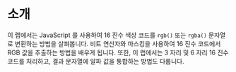 # 소개

이 랩에서는 JavaScript 를 사용하여 16 진수 색상 코드를 `rgb()` 또는 `rgba()` 문자열로 변환하는 방법을 살펴봅니다. 비트 연산자와 마스킹을 사용하여 16 진수 코드에서 RGB 값을 추출하는 방법을 배우게 됩니다. 또한, 이 랩에서는 3 자리 및 6 자리 16 진수 코드를 처리하고, 결과 문자열에 알파 값을 통합하는 방법도 다룹니다.
